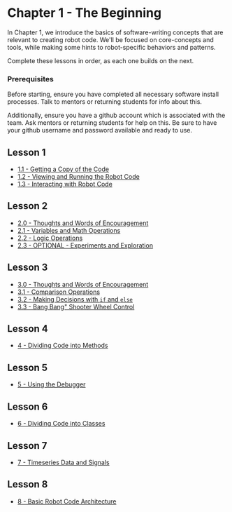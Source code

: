 # Chapter 1 - The Beginning

In Chapter 1, we introduce the basics of software-writing concepts that are relevant to creating robot code. We'll be focused on core-concepts and tools, while making some hints to robot-specific behaviors and patterns.

Complete these lessons in order, as each one builds on the next.

### Prerequisites

Before starting, ensure you have completed all necessary software install processes. Talk to mentors or returning students for info about this.

Additionally, ensure you have a github account which is associated with the team. Ask mentors or returning students for help on this. Be sure to have your github username and password available and ready to use.

##  Lesson 1

* [1.1 - Getting a Copy of the Code](./lesson1.1.md)
* [1.2 - Viewing and Running the Robot Code](./lesson1.2.md)
* [1.3 - Interacting with Robot Code](./lesson1.3.md)

##  Lesson 2

* [2.0 - Thoughts and Words of Encouragement](./lesson2.0.md)
* [2.1 - Variables and Math Operations](./lesson2.1.md)
* [2.2 - Logic Operations](./lesson2.2.md)
* [2.3 - OPTIONAL - Experiments and Exploration](./lesson2.3.md)

##  Lesson 3

* [3.0 - Thoughts and Words of Encouragement](./lesson3.0.md)
* [3.1 - Comparison Operations](./lesson3.1.md)
* [3.2 - Making Decisions with `if` and `else`](./lesson3.2.md)
* [3.3 - Bang Bang" Shooter Wheel Control](./lesson3.3.md)

##  Lesson 4

* [4 - Dividing Code into Methods](./lesson4.md)

##  Lesson 5

* [5 - Using the Debugger](./lesson5.md)

##  Lesson 6

* [6 - Dividing Code into Classes](./lesson6.md)

##  Lesson 7

* [7 - Timeseries Data and Signals](./lesson7.md)

##  Lesson 8

* [8 - Basic Robot Code Architecture](./lesson8.md)
